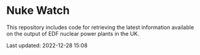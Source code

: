 # Nuke Watch

This repository includes code for retrieving the latest information available on the output of EDF nuclear power plants in the UK.

Last updated: 2022-12-28 15:08